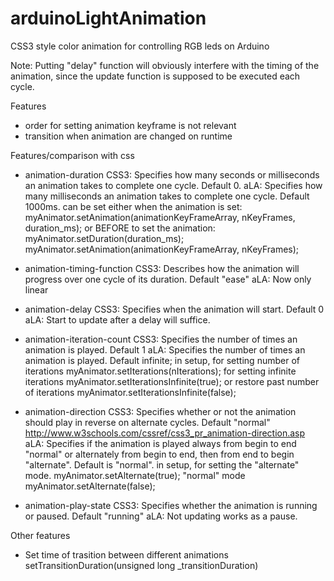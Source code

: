 arduinoLightAnimation
=====================

CSS3 style color animation for controlling RGB leds on Arduino

Note: Putting "delay" function will obviously interfere with the timing of the animation, since the update function is supposed to be executed each cycle. 

Features

- order for setting animation keyframe is not relevant
- transition when animation are changed on runtime 


Features/comparison with css


- animation-duration 
	CSS3: Specifies how many seconds or milliseconds an animation takes to complete one cycle. Default 0. 
	aLA: Specifies how many milliseconds an animation takes to complete one cycle. Default 1000ms. 
		can be set either when the animation is set: 
			myAnimator.setAnimation(animationKeyFrameArray, nKeyFrames, duration_ms); 
		or BEFORE to set the animation: 
			myAnimator.setDuration(duration_ms);
			myAnimator.setAnimation(animationKeyFrameArray, nKeyFrames); 

- animation-timing-function
	CSS3: Describes how the animation will progress over one cycle of its duration. Default "ease"
	aLA: Now only linear

- animation-delay
	CSS3: Specifies when the animation will start. Default 0
	aLA: Start to update after a delay will suffice. 

- animation-iteration-count
	CSS3: Specifies the number of times an animation is played. Default 1
	aLA: Specifies the number of times an animation is played. Default infinite; 
		in setup, for setting number of iterations
			myAnimator.setIterations(nIterations); 
		for setting infinite iterations 
			myAnimator.setIterationsInfinite(true); 
		or restore past number of iterations
			myAnimator.setIterationsInfinite(false); 

		


- animation-direction
	CSS3: Specifies whether or not the animation should play in reverse on alternate cycles. Default "normal" 
		http://www.w3schools.com/cssref/css3_pr_animation-direction.asp
	aLA: Specifies if the animation is played always from begin to end "normal" or alternately from begin to end, then from end to begin "alternate". Default is "normal". 
		in setup, for setting the "alternate" mode. 
			myAnimator.setAlternate(true); 
		"normal" mode
			myAnimator.setAlternate(false); 
		
		
- animation-play-state
	CSS3: Specifies whether the animation is running or paused. Default "running"
	aLA: Not updating works as a pause. 	


Other features
- Set time of trasition between different animations
		setTransitionDuration(unsigned long _transitionDuration)
